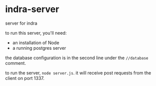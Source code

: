 indra-server
============

server for indra


to run this server, you'll need:

- an installation of Node
- a running postgres server

the database configuration is in the second line under the `//database` comment.

to run the server, `node server.js`. it will receive post requests from the client on port 1337.
